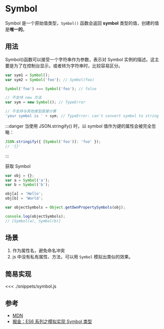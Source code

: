# Symbol

Symbol 是一个原始值类型，`Symbol()` 函数会返回 **symbol** 类型的值，创建的值是**唯一的**。

## 用法

Symbol()函数可以接受一个字符串作为参数，表示对 Symbol 实例的描述。这主要是为了在控制台显示，或者转为字符串时，比较容易区分。

```javascript
var sym1 = Symbol();
var sym2 = Symbol('foo'); // Symbol(foo)

Symbol('foo') === Symbol('foo'); // false

// 不支持 new 方法
var sym = new Symbol(); // TypeError

// 不支持与其他类型直接计算
'your symbol is ' + sym; // TypeError: can't convert symbol to string
```

:::danger
当使用 JSON.stringify() 时，以 symbol 值作为键的属性会被完全忽略：

```javascript
JSON.stringify({ [Symbol('foo')]: 'foo' });
// '{}'
```

:::

获取 Symbol

```javascript
var obj = {};
var a = Symbol('a');
var b = Symbol('b');

obj[a] = 'Hello';
obj[b] = 'World';

var objectSymbols = Object.getOwnPropertySymbols(obj);

console.log(objectSymbols);
// [Symbol(a), Symbol(b)]
```

## 场景

1. 作为属性名，避免命名冲突
2. js 中没有私有属性、方法，可以用 `Symbol` 模拟出类似的效果。

## 简易实现

<<< ./snippets/symbol.js

## 参考

- [MDN](https://developer.mozilla.org/zh-CN/docs/Web/JavaScript/Reference/Global_Objects/Symbol)
- [掘金：ES6 系列之模拟实现 Symbol 类型](https://juejin.cn/post/6844903619544760328)
